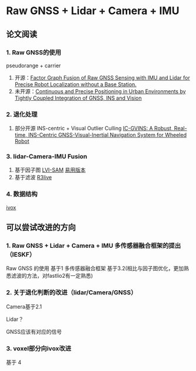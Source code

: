# Raw GNSS + Lidar + Camera + IMU
## 论文阅读
### 1. Raw GNSS的使用
pseudorange + carrier 
1. 开源：[Factor Graph Fusion of Raw GNSS Sensing with IMU and Lidar for Precise Robot Localization without a Base Station.](https://github.com/JonasBchrt/raw-gnss-fusion)
2. 未开源：[Continuous and Precise Positioning in Urban Environments by Tightly Coupled Integration of GNSS, INS and Vision](https://ieeexplore.ieee.org/document/9866851)
### 2. 退化处理
1. 部分开源 INS-centric + Visual Outlier Culling [IC-GVINS: A Robust, Real-time, INS-Centric GNSS-Visual-Inertial Navigation System for Wheeled Robot](https://github.com/i2Nav-WHU/IC-GVINS)

### 3. lidar-Camera-IMU Fusion
1. 基于因子图 [LVI-SAM](https://github.com/TixiaoShan/LVI-SAM) [易用版本](https://github.com/Cc19245/LVI-SAM-Easyused)
2. 基于滤波 [R3live](https://github.com/hku-mars/r3live)

### 4. 数据结构
[ivox](https://github.com/gaoxiang12/faster-lio)
## 可以尝试改进的方向
### 1. Raw GNSS + Lidar + Camera + IMU 多传感器融合框架的提出（IESKF）
Raw GNSS 的使用 基于1
多传感器融合框架 基于3.2(相比与因子图优化，更加熟悉滤波的方法，对fastlio2有一定熟悉)
### 2. 关于退化判断的改进（lidar/Camera/GNSS）
Camera基于2.1

Lidar？

GNSS应该有对应的信号
### 3. voxel部分向ivox改进
基于 4
